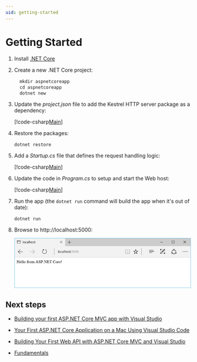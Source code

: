 ```yaml
---
uid: getting-started
---
```

# Getting Started

1. Install [.NET Core](https://microsoft.com/net/core)

2. Create a new .NET Core project:

	````console
      mkdir aspnetcoreapp
      cd aspnetcoreapp
      dotnet new
      ````

3. Update the *project.json* file to add the Kestrel HTTP server package as a dependency:

   [!code-csharp[Main](./getting-started/sample/aspnetcoreapp/project.json?highlight=15)]

4. Restore the packages:

	````console
    dotnet restore
    ````
5. Add a *Startup.cs* file that defines the request handling logic:

   [!code-csharp[Main](getting-started/sample/aspnetcoreapp/Startup.cs)]

6. Update the code in *Program.cs* to setup and start the Web host:

   [!code-csharp[Main](./getting-started/sample/aspnetcoreapp/Program.cs?highlight=2,4,10,11,12,13,14,15)]

7. Run the app  (the `dotnet run` command will build the app when it's out of date):

	````console
    dotnet run
    ````

8. Browse to http://localhost:5000:

	![image](getting-started/_static/running-output.png)

## Next steps

* [Building your first ASP.NET Core MVC app with Visual Studio](tutorials/first-mvc-app/index.md)

* [Your First ASP.NET Core Application on a Mac Using Visual Studio Code](tutorials/your-first-mac-aspnet.md)

* [Building Your First Web API with ASP.NET Core MVC and Visual Studio](tutorials/first-web-api.md)

* [Fundamentals](fundamentals/index.md)
